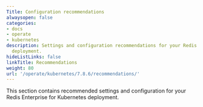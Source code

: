 ```yaml
---
Title: Configuration recommendations
alwaysopen: false
categories:
- docs
- operate
- kubernetes
description: Settings and configuration recommendations for your Redis Enterprise
  deployment.
hideListLinks: false
linkTitle: Recommendations
weight: 80
url: '/operate/kubernetes/7.8.6/recommendations/'
---
```


This section contains  recommended settings and configuration for your Redis Enterprise for Kubernetes deployment.



